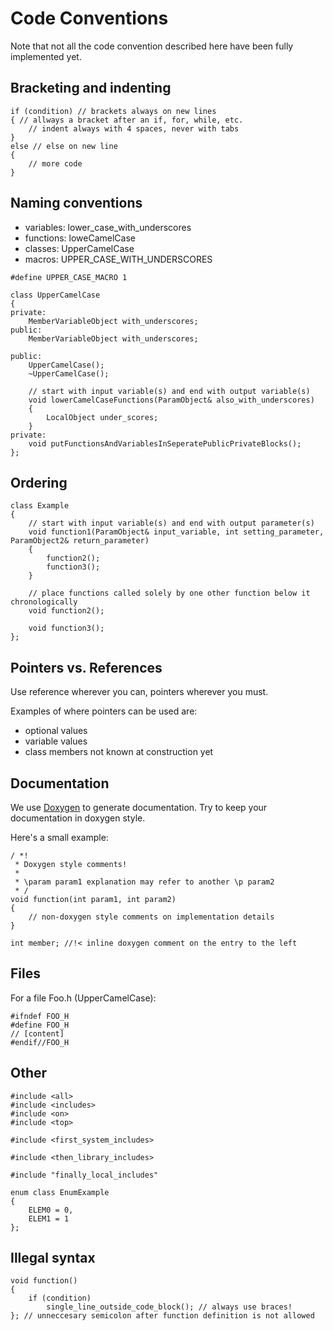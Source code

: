 Code Conventions
=======
Note that not all the code convention described here have been fully implemented yet.

Bracketing and indenting
-----
~~~~~~~~~~~~~~~{.cpp}
if (condition) // brackets always on new lines
{ // allways a bracket after an if, for, while, etc.
    // indent always with 4 spaces, never with tabs
}
else // else on new line
{
    // more code
}
~~~~~~~~~~~~~~~

Naming conventions
------
 * variables: lower_case_with_underscores
 * functions: loweCamelCase
 * classes: UpperCamelCase
 * macros: UPPER_CASE_WITH_UNDERSCORES
~~~~~~~~~~~~~~~{.cpp}
#define UPPER_CASE_MACRO 1

class UpperCamelCase
{
private:
    MemberVariableObject with_underscores;
public:
    MemberVariableObject with_underscores;

public:
    UpperCamelCase();
    ~UpperCamelCase();
    
    // start with input variable(s) and end with output variable(s)
    void lowerCamelCaseFunctions(ParamObject& also_with_underscores)
    {
        LocalObject under_scores;
    }
private:
    void putFunctionsAndVariablesInSeperatePublicPrivateBlocks();
};
~~~~~~~~~~~~~~~

Ordering
----
~~~~~~~~~~~~~~~{.cpp}
class Example
{
    // start with input variable(s) and end with output parameter(s) 
    void function1(ParamObject& input_variable, int setting_parameter, ParamObject2& return_parameter)
    {
        function2();
        function3();
    }
    
    // place functions called solely by one other function below it chronologically
    void function2();
    
    void function3();
};
~~~~~~~~~~~~~~~

Pointers vs. References
-----
Use reference wherever you can, pointers wherever you must.

Examples of where pointers can be used are:
- optional values
- variable values
- class members not known at construction yet

Documentation
----
We use [Doxygen](www.doxygen.org/) to generate documentation. Try to keep your documentation in doxygen style.

Here's a small example:
~~~~~~~~~~~~~~~{.cpp}
/ *!
 * Doxygen style comments!
 *
 * \param param1 explanation may refer to another \p param2
 * /
void function(int param1, int param2)
{
    // non-doxygen style comments on implementation details
}

int member; //!< inline doxygen comment on the entry to the left
~~~~~~~~~~~~~~~

Files
--------
For a file Foo.h (UpperCamelCase):
~~~~~~~~~~~~~~~{.cpp}
#ifndef FOO_H
#define FOO_H
// [content]
#endif//FOO_H
~~~~~~~~~~~~~~~


Other
----
~~~~~~~~~~~~~~~{.cpp}
#include <all>
#include <includes>
#include <on>
#include <top>

#include <first_system_includes>

#include <then_library_includes>

#include "finally_local_includes"

enum class EnumExample 
{
    ELEM0 = 0,
    ELEM1 = 1
};
~~~~~~~~~~~~~~~

Illegal syntax
----
~~~~~~~~~~~~~~~{.cpp}
void function()
{
    if (condition)
        single_line_outside_code_block(); // always use braces!
}; // unneccesary semicolon after function definition is not allowed
~~~~~~~~~~~~~~~
